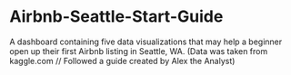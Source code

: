 # Airbnb-Seattle-Start-Guide
A dashboard containing five data visualizations that may help a beginner open up their first Airbnb listing in Seattle, WA.
(Data was taken from kaggle.com // Followed a guide created by Alex the Analyst)

